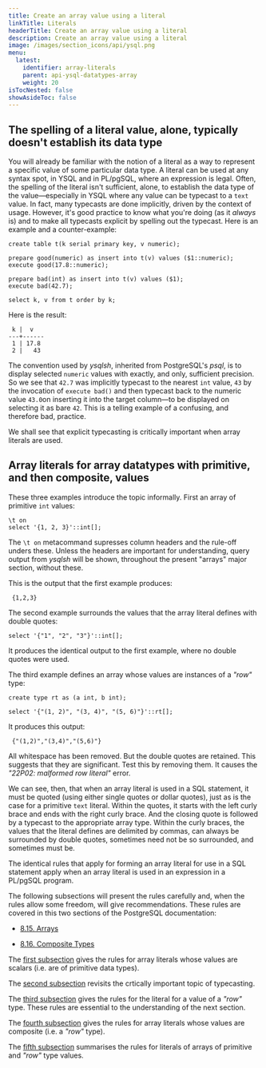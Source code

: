 ```yaml
---
title: Create an array value using a literal
linkTitle: Literals
headerTitle: Create an array value using a literal
description: Create an array value using a literal
image: /images/section_icons/api/ysql.png
menu:
  latest:
    identifier: array-literals
    parent: api-ysql-datatypes-array
    weight: 20
isTocNested: false
showAsideToc: false
---
```


## The spelling of a literal value, alone, typically doesn't establish its data type

You will already be familiar with the notion of a literal as a way to represent a specific value of some particular data type. A literal can be used at any syntax spot, in YSQL and in PL/pgSQL, where an expression is legal. Often, the spelling of the literal isn't sufficient, alone, to establish the data type of the value—especially in YSQL where any value can be typecast to a `text` value. In fact, many typecasts are done implicitly, driven by the context of usage. However, it's good practice to know what you're doing (as it _always_ is) and to make all typecasts explicit by spelling out the typecast. Here is an example and a counter-example:

```postgresql
create table t(k serial primary key, v numeric);

prepare good(numeric) as insert into t(v) values ($1::numeric);
execute good(17.8::numeric);

prepare bad(int) as insert into t(v) values ($1);
execute bad(42.7);

select k, v from t order by k;
```

Here is the result:

```
 k |  v   
---+------
 1 | 17.8
 2 |   43
```

The convention used by _ysqlsh_, inherited from PostgreSQL's _psql_, is to display selected `numeric` values with exactly, and only, sufficient precision. So we see that `42.7` was implicitly typecast to the nearest `int` value, `43` by the invocation of `execute bad()` and then typecast back to the numeric value `43.0`on inserting it into the target column—to be displayed on selecting it as bare `42`. This is a telling example of a confusing, and therefore bad, practice.

We shall see that explicit typecasting is critically important when array literals are used.

## Array literals for array datatypes with primitive, and then composite, values

These three examples introduce the topic informally. First an array of primitive `int` values:
```postgresql
\t on
select '{1, 2, 3}'::int[];
```
The `\t on` metacommand supresses column headers and the rule-off unders these. Unless the headers are important for understanding, query output from _ysqlsh_ will be shown, throughout the present "arrays" major section, without these.

This is the output that the first example produces:

```
 {1,2,3}
```
The second example surrounds the values that the array literal defines with double quotes:
```postgresql
select '{"1", "2", "3"}'::int[];
```
It produces the identical output to the first example, where no double quotes were used.

The third example defines an array whose values are instances of a _"row"_ type:
```postgresql
create type rt as (a int, b int);

select '{"(1, 2)", "(3, 4)", "(5, 6)"}'::rt[];
```
It produces this output:
```
 {"(1,2)","(3,4)","(5,6)"}
```
All whitespace has been removed. But the double quotes are retained. This suggests that they are significant. Test this by removing them. It causes the _"22P02: malformed row literal"_ error.

We can see, then, that when an array literal is used in a SQL statement, it must be quoted (using either single quotes or dollar quotes), just as is the case for a primitive `text` literal. Within the quotes, it starts with the left curly brace and ends with the right curly brace. And the closing quote is followed by a typecast to the appropriate array type. Within the curly braces, the values that the literal defines are delimited by commas, can always be surrounded by double quotes, sometimes need not be so surrounded, and sometimes must be.

The identical rules that apply for forming an array literal for use in a SQL statement apply when an array literal is used in an expression in a PL/pgSQL program.

The following subsections will present the rules carefully and, when the rules allow some freedom, will give recommendations. These rules are covered in this two sections of the PostgreSQL documentation:

- [8.15. Arrays](https://www.postgresql.org/docs/11/arrays.html)

- [8.16. Composite Types](https://www.postgresql.org/docs/11/rowtypes.html)

The [first subsection](./array-of-primitive-values/) gives the rules for array literals whose values are scalars (i.e. are of primitive data types).  

The [second subsection](./importance-of-typecasting/) revisits the crtically important topic of typecasting.

The [third subsection](./row/) gives the rules for the literal for a value of a _"row"_ type. These rules are essential to the understanding of  the next section.

The [fourth subsection](./array-of-rows/) gives the rules for array literals whose values are composite (i.e. a _"row"_ type).

The [fifth subsection](./rules-summary/) summarises the rules for literals of arrays of primitive and _"row"_ type values.

